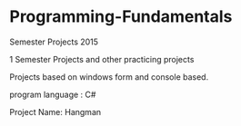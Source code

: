 # Programming-Fundamentals
Semester Projects 2015

1 Semester Projects and other practicing projects

Projects based on windows form and console based.

program language : C#


Project Name: Hangman


